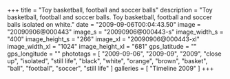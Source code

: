 +++
title = "Toy basketball, football and soccer balls"
description = "Toy basketball, football and soccer balls. Toy basketball, football and soccer balls isolated on white."
date = "2009-09-06T00:04:43.50"
image = "20090906@000443"
image_s = "20090906@000443-s"
image_width_s = "400"
image_height_s = "266"
image_xl = "20090906@000443-xl"
image_width_xl = "1024"
image_height_xl = "681"
gps_latitude = ""
gps_longitude = ""
phototags = [ "2009-09-06", "2009-09", "2009", "close up", "isolated", "still life", "black", "white", "orange", "brown", "basket", "ball", "football", "soccer", "still life" ]
galleries = [ "Timeline 2009" ]
+++
